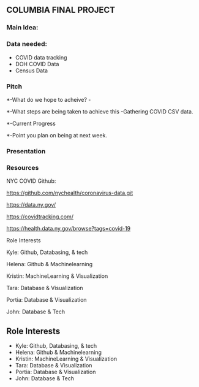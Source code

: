 ## **COLUMBIA FINAL PROJECT**

### Main Idea:

### Data needed: 

  * COVID data tracking 
  * DOH COVID Data
  * Census Data

### Pitch 

  *-What do we hope to acheive? -

  *-What steps are being taken to achieve this -Gathering COVID CSV data.

  *-Current Progress

  *-Point you plan on being at next week.

### Presentation

### __Resources__


NYC COVID Github:

https://github.com/nychealth/coronavirus-data.git

https://data.ny.gov/

https://covidtracking.com/

https://health.data.ny.gov/browse?tags=covid-19

Role Interests

Kyle: Github, Databasing, & tech

Helena: Github & Machinelearning

Kristin: MachineLearning & Visualization

Tara: Database & Visualization

Portia: Database & Visualization

John: Database & Tech


## Role Interests

* Kyle: Github, Databasing, & tech
* Helena: Github & Machinelearning
* Kristin: MachineLearning & Visualization
* Tara: Database & Visualization
* Portia: Database & Visualization
* John: Database & Tech

